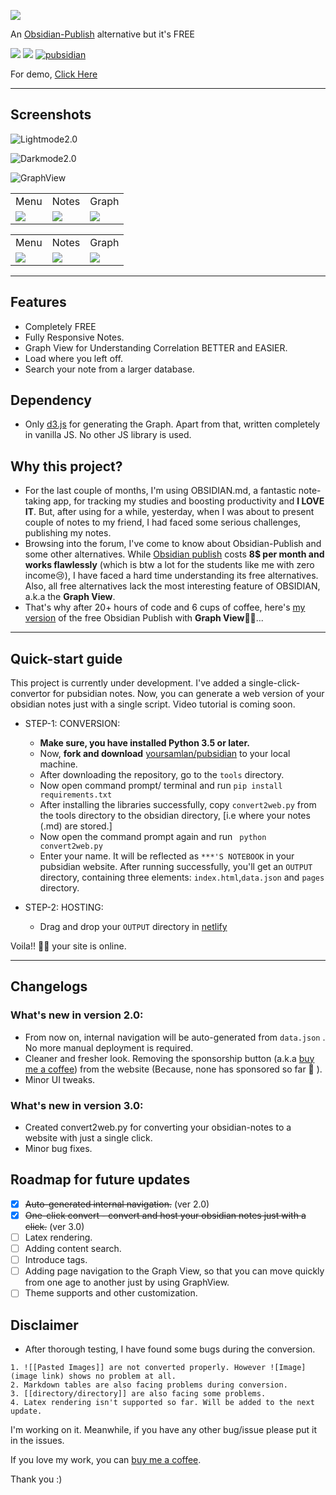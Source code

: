 ![](https://raw.githubusercontent.com/yoursamlan/pubsidian/main/CDN/pubsidian.png)

An [Obsidian-Publish](https://obsidian.md/publish) alternative but it's FREE

![](https://img.shields.io/badge/Initial%20Build-Success-brightgreen) ![](https://img.shields.io/badge/Final%20Release-Work%20in%20Progress-yellowgreen) [![pubsidian](https://img.shields.io/badge/Demo-Active-brightgreen)](https://yoursamlan.github.io/pubsidian)

For demo, [Click Here](https://yoursamlan.github.io/pubsidian)

---
## Screenshots

<!--(![Lightmode](https://user-images.githubusercontent.com/33586885/127748655-8621a2cd-ee11-4834-8431-98ae413543a2.png))-->
![Lightmode2.0](https://user-images.githubusercontent.com/33586885/128595527-d8799497-271a-4dab-9019-90b8346c9d61.png)

<!--(![DarkMode](https://user-images.githubusercontent.com/33586885/127748617-77223cdf-d3d2-43db-aaa7-618e824d1c22.png))-->
![Darkmode2.0](https://user-images.githubusercontent.com/33586885/128595491-f812a105-63ba-4e77-858f-c68aa81d1d21.png)


![GraphView](https://user-images.githubusercontent.com/33586885/127748717-7c65dd5e-5ced-4d41-96dc-e9b10c0d4975.png)

<table>
<tbody>
<tr>
<td>Menu</td>
<td>Notes</td>
<td>Graph</td>
</tr>
<tr>
<td><img src="https://github.com/yoursamlan/pubsidian/blob/main/screenshot/l1.jpg?raw=true"></td>
<td><img src="https://github.com/yoursamlan/pubsidian/blob/main/screenshot/l2.jpg?raw=true"></td>
<td><img src="https://github.com/yoursamlan/pubsidian/blob/main/screenshot/l3.jpg?raw=true"></td>
</tr>
</tbody>
</table>

<table>
<tbody>
<tr>
<td>Menu</td>
<td>Notes</td>
<td>Graph</td>
</tr>
<tr>
<td><img src="https://github.com/yoursamlan/pubsidian/blob/main/screenshot/d1.jpg?raw=true"></td>
<td><img src="https://github.com/yoursamlan/pubsidian/blob/main/screenshot/d2.jpg?raw=true"></td>
<td><img src="https://github.com/yoursamlan/pubsidian/blob/main/screenshot/d3.jpg?raw=true"></td>
</tr>
</tbody>
</table>

---

## Features
- Completely FREE
- Fully Responsive Notes.
- Graph View for Understanding Correlation BETTER and EASIER.
- Load where you left off.
- Search your note from a larger database.

## Dependency
- Only [d3.js](https://d3js.org) for generating the Graph. Apart from that, written completely in vanilla JS. No other JS library is used.

## Why this project?
- For the last couple of months, I'm using OBSIDIAN.md, a fantastic note-taking app, for tracking my studies and boosting productivity and **I LOVE IT**. But, after using for a while, yesterday, when I was about to present couple of notes to my friend, I had faced some serious challenges, publishing my notes.
- Browsing into the forum, I've come to know about Obsidian-Publish and some other alternatives. While [Obsidian publish](https://obsidian.md/publish) costs **8$ per month and works flawlessly** (which is btw a lot for the students like me with zero income😢), I have faced a hard time understanding its free alternatives. Also, all free alternatives lack the most interesting feature of OBSIDIAN, a.k.a the **Graph View**.
- That's why after 20+ hours of code and 6 cups of coffee, here's [my version](https://yoursamlan.github.io/pubsidian) of the free Obsidian Publish with **Graph View**🥳🥳...

---

## Quick-start guide
This project is currently under development. I've added a single-click-convertor for pubsidian notes. Now, you can generate a web version of your obsidian notes just with a single script. Video tutorial is coming soon.

- STEP-1: CONVERSION:
    -  **Make sure, you have installed Python 3.5 or later.**
    -  Now, **fork and download** [yoursamlan/pubsidian](https://github.com/yoursamlan/pubsidian) to your local machine.
    -  After downloading the repository, go to the ```tools``` directory.
    -  Now open command prompt/ terminal and run
        ``` pip install requirements.txt ```
    -  After installing the libraries successfully, copy ```convert2web.py``` from the tools directory to the obsidian directory, [i.e where your notes (.md) are stored.]
    -  Now open the command prompt again and run
    ``` python convert2web.py```
    -  Enter your name. It will be reflected as ```***'S NOTEBOOK``` in your pubsidian website.
    After running successfully, you'll get an ```OUTPUT``` directory, containing three elements: ```index.html```,```data.json``` and ```pages``` directory.

- STEP-2: HOSTING:
    -  Drag and drop your ```OUTPUT``` directory in [netlify]("https://app.netlify.com/drop")

Voila!! 🥳🥳 your site is online.

---

## Changelogs
### What's new in version 2.0:
- From now on, internal navigation will be auto-generated from ```data.json``` . No more manual deployment is required.  
- Cleaner and fresher look. Removing the sponsorship button (a.k.a [buy me a coffee](https://www.buymeacoffee.com/yoursamlan)) from the website (Because, none has sponsored so far 🥺 ).
- Minor UI tweaks.

### What's new in version 3.0:
- Created convert2web.py for converting your obsidian-notes to a website with just a single click.
- Minor bug fixes.

## Roadmap for future updates
- [x] ~~Auto-generated internal navigation.~~ (ver 2.0)
- [x] ~~One-click convert - convert and host your obsidian notes just with a click.~~ (ver 3.0)
- [ ] Latex rendering.
- [ ] Adding content search.
- [ ] Introduce tags.
- [ ] Adding page navigation to the Graph View, so that you can move quickly from one age to another just by using GraphView.
- [ ] Theme supports and other customization.

## Disclaimer
- After thorough testing, I have found some bugs during the conversion. 
```
1. ![[Pasted Images]] are not converted properly. However ![Image](image link) shows no problem at all.
2. Markdown tables are also facing problems during conversion.
3. [[directory/directory]] are also facing some problems.
4. Latex rendering isn't supported so far. Will be added to the next update.
```
I'm working on it. Meanwhile, if you have any other bug/issue please put it in the issues.

If you love my work, you can [buy me a coffee](https://www.buymeacoffee.com/yoursamlan).

Thank you :)
